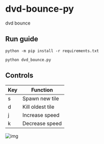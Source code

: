 # dvd-bounce-py
 dvd bounce

## Run guide
`python -m pip install -r requirements.txt`

`python dvd_bounce.py`

## Controls
|Key|Function|
|--|--|
|s|Spawn new tile|
|d|Kill oldest tile|
|j|Increase speed|
|k|Decrease speed|


![img](https://i.imgur.com/FxFHzT1.gif)
